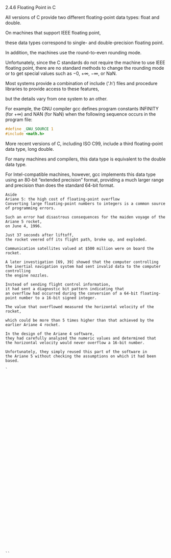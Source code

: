 2.4.6
Floating Point in C

All versions of C provide two different floating-point data types: 
float and double. 

On machines that support IEEE floating point, 

these data types correspond to single- and double-precision floating point. 

In addition, the machines use the round-to-even rounding mode. 

Unfortunately, 
since the C standards do not require the machine to use IEEE floating point, 
there are no standard methods to change the rounding mode 
or to get special values such as −0, +∞, −∞, or NaN.

Most systems provide a combination of include (‘.h’) files and procedure libraries
to provide access to these features, 

but the details vary from one system to an other. 

For example, the GNU compiler gcc defines program constants INFINITY
(for +∞) and NAN (for NaN) when the following sequence occurs in the program file:
```c 
#define _GNU_SOURCE 1
#include <math.h>
```

More recent versions of C, including ISO C99, 
include a third floating-point data type, long double. 

For many machines and compilers, this data type is equivalent to the double data type. 

For Intel-compatible machines, however, 
gcc implements this data type using an 80-bit “extended precision” format, 
providing a much larger range and precision than does the standard 64-bit format. 


```
Aside
Ariane 5: the high cost of floating-point overflow
Converting large floating-point numbers to integers is a common source of programming errors. 

Such an error had disastrous consequences for the maiden voyage of the Ariane 5 rocket, 
on June 4, 1996. 

Just 37 seconds after liftoff, 
the rocket veered off its flight path, broke up, and exploded. 

Communication satellites valued at $500 million were on board the rocket.

A later investigation [69, 39] showed that the computer controlling 
the inertial navigation system had sent invalid data to the computer controlling 
the engine nozzles. 

Instead of sending flight control information, 
it had sent a diagnostic bit pattern indicating that 
an overflow had occurred during the conversion of a 64-bit floating-point number to a 16-bit signed integer.

The value that overflowed measured the horizontal velocity of the rocket, 

which could be more than 5 times higher than that achieved by the earlier Ariane 4 rocket. 

In the design of the Ariane 4 software, 
they had carefully analyzed the numeric values and determined that 
the horizontal velocity would never overflow a 16-bit number. 

Unfortunately, they simply reused this part of the software in
the Ariane 5 without checking the assumptions on which it had been based.

`








































``

